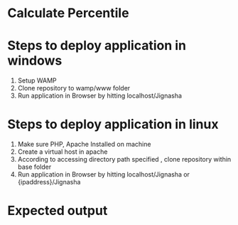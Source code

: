 # Calculate Percentile

# Steps to deploy application in windows

1) Setup WAMP
2) Clone repository to wamp/www folder
3) Run application in Browser by hitting localhost/Jignasha

# Steps to deploy application in linux

1)  Make sure PHP, Apache Installed on machine
2)  Create a virtual host in apache
3)  According to accessing directory path specified , clone repository within
    base folder
4)   Run application in Browser by hitting localhost/Jignasha or {ipaddress}/Jignasha


# Expected output

